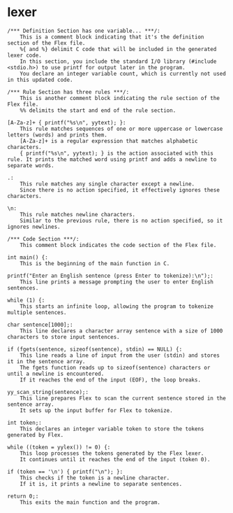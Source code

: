 # lexer
    /*** Definition Section has one variable... ***/:
        This is a comment block indicating that it's the definition section of the Flex file.
        %{ and %} delimit C code that will be included in the generated lexer code.
        In this section, you include the standard I/O library (#include <stdio.h>) to use printf for output later in the program.
        You declare an integer variable count, which is currently not used in this updated code.

    /*** Rule Section has three rules ***/:
        This is another comment block indicating the rule section of the Flex file.
        %% delimits the start and end of the rule section.

    [A-Za-z]+ { printf("%s\n", yytext); }:
        This rule matches sequences of one or more uppercase or lowercase letters (words) and prints them.
        [A-Za-z]+ is a regular expression that matches alphabetic characters.
        { printf("%s\n", yytext); } is the action associated with this rule. It prints the matched word using printf and adds a newline to separate words.

    .:
        This rule matches any single character except a newline.
        Since there is no action specified, it effectively ignores these characters.

    \n:
        This rule matches newline characters.
        Similar to the previous rule, there is no action specified, so it ignores newlines.

    /*** Code Section ***/:
        This comment block indicates the code section of the Flex file.

    int main() {:
        This is the beginning of the main function in C.

    printf("Enter an English sentence (press Enter to tokenize):\n");:
        This line prints a message prompting the user to enter English sentences.

    while (1) {:
        This starts an infinite loop, allowing the program to tokenize multiple sentences.

    char sentence[1000];:
        This line declares a character array sentence with a size of 1000 characters to store input sentences.

    if (fgets(sentence, sizeof(sentence), stdin) == NULL) {:
        This line reads a line of input from the user (stdin) and stores it in the sentence array.
        The fgets function reads up to sizeof(sentence) characters or until a newline is encountered.
        If it reaches the end of the input (EOF), the loop breaks.

    yy_scan_string(sentence);:
        This line prepares Flex to scan the current sentence stored in the sentence array.
        It sets up the input buffer for Flex to tokenize.

    int token;:
        This declares an integer variable token to store the tokens generated by Flex.

    while ((token = yylex()) != 0) {:
        This loop processes the tokens generated by the Flex lexer.
        It continues until it reaches the end of the input (token 0).

    if (token == '\n') { printf("\n"); }:
        This checks if the token is a newline character.
        If it is, it prints a newline to separate sentences.

    return 0;:
        This exits the main function and the program.
